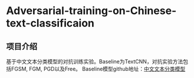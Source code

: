 # Adversarial-training-on-Chinese-text-classificaion

## 项目介绍
基于中文文本分类模型的对抗训练实验。Baseline为TextCNN，对抗实验方法包括FGSM, FGM, PGD以及Free。
  Baseline模型github地址：[中文文本分类模型](https://github.com/649453932/Chinese-Text-Classification-Pytorch)
